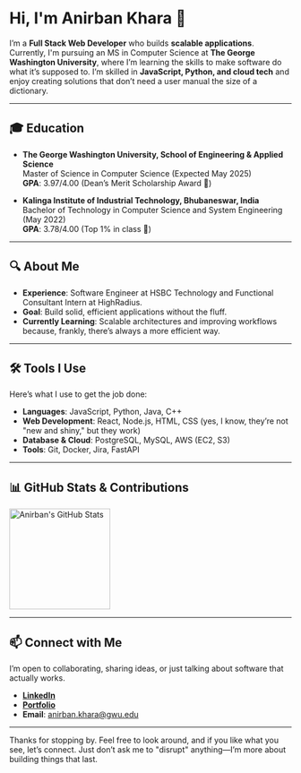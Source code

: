 # Hi, I'm Anirban Khara 👋

I’m a **Full Stack Web Developer** who builds **scalable applications**. Currently, I'm pursuing an MS in Computer Science at **The George Washington University**, where I’m learning the skills to make software do what it’s supposed to. I’m skilled in **JavaScript, Python, and cloud tech** and enjoy creating solutions that don’t need a user manual the size of a dictionary.

---

## 🎓 Education

- **The George Washington University, School of Engineering & Applied Science**  
  Master of Science in Computer Science (Expected May 2025)  
  **GPA**: 3.97/4.00 (Dean’s Merit Scholarship Award 🎉)

- **Kalinga Institute of Industrial Technology, Bhubaneswar, India**  
  Bachelor of Technology in Computer Science and System Engineering (May 2022)  
  **GPA**: 3.78/4.00 (Top 1% in class 💪)

---

## 🔍 About Me

- **Experience**: Software Engineer at HSBC Technology and Functional Consultant Intern at HighRadius.
- **Goal**: Build solid, efficient applications without the fluff.
- **Currently Learning**: Scalable architectures and improving workflows because, frankly, there’s always a more efficient way.

---

## 🛠️ Tools I Use

Here’s what I use to get the job done:

- **Languages**: JavaScript, Python, Java, C++
- **Web Development**: React, Node.js, HTML, CSS (yes, I know, they’re not "new and shiny," but they work)
- **Database & Cloud**: PostgreSQL, MySQL, AWS (EC2, S3)
- **Tools**: Git, Docker, Jira, FastAPI

---


## 📊 GitHub Stats & Contributions

<div style="display: flex; align-items: center; justify-content: space-between;">

  <img src="https://github-readme-stats.vercel.app/api?username=listerys&show_icons=true&theme=tokyonight" alt="Anirban's GitHub Stats" height="180px"/>

</div>

---

## 📫 Connect with Me

I’m open to collaborating, sharing ideas, or just talking about software that actually works.

- **[LinkedIn](https://www.linkedin.com/in/anirbankhara3)**
- **[Portfolio](https://www.linkedin.com/in/anirbankhara3/)**
- **Email**: [anirban.khara@gwu.edu](mailto:anirban.khara@gwu.edu)

---

Thanks for stopping by. Feel free to look around, and if you like what you see, let’s connect. Just don’t ask me to "disrupt" anything—I’m more about building things that last.
